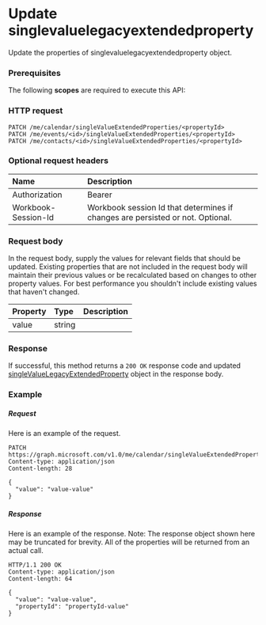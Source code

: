 # Update singlevaluelegacyextendedproperty

Update the properties of singlevaluelegacyextendedproperty object.
### Prerequisites
The following **scopes** are required to execute this API: 
### HTTP request
<!-- { "blockType": "ignored" } -->
```http
PATCH /me/calendar/singleValueExtendedProperties/<propertyId>
PATCH /me/events/<id>/singleValueExtendedProperties/<propertyId>
PATCH /me/contacts/<id>/singleValueExtendedProperties/<propertyId>
```
### Optional request headers
| Name       | Description|
|:-----------|:-----------|
| Authorization  | Bearer <code>|
| Workbook-Session-Id  | Workbook session Id that determines if changes are persisted or not. Optional.|

### Request body
In the request body, supply the values for relevant fields that should be updated. Existing properties that are not included in the request body will maintain their previous values or be recalculated based on changes to other property values. For best performance you shouldn't include existing values that haven't changed.

| Property	   | Type	|Description|
|:---------------|:--------|:----------|
|value|string||

### Response
If successful, this method returns a `200 OK` response code and updated [singleValueLegacyExtendedProperty](../resources/singlevaluelegacyextendedproperty.md) object in the response body.
### Example
##### Request
Here is an example of the request.
<!-- {
  "blockType": "request",
  "name": "update_singlevaluelegacyextendedproperty"
}-->
```http
PATCH https://graph.microsoft.com/v1.0/me/calendar/singleValueExtendedProperties/<propertyId>
Content-type: application/json
Content-length: 28

{
  "value": "value-value"
}
```
##### Response
Here is an example of the response. Note: The response object shown here may be truncated for brevity. All of the properties will be returned from an actual call.
<!-- {
  "blockType": "response",
  "truncated": true,
  "@odata.type": "microsoft.graph.singlevaluelegacyextendedproperty"
} -->
```http
HTTP/1.1 200 OK
Content-type: application/json
Content-length: 64

{
  "value": "value-value",
  "propertyId": "propertyId-value"
}
```

<!-- uuid: 8fcb5dbc-d5aa-4681-8e31-b001d5168d79
2015-10-25 14:57:30 UTC -->
<!-- {
  "type": "#page.annotation",
  "description": "Update singlevaluelegacyextendedproperty",
  "keywords": "",
  "section": "documentation",
  "tocPath": ""
}-->